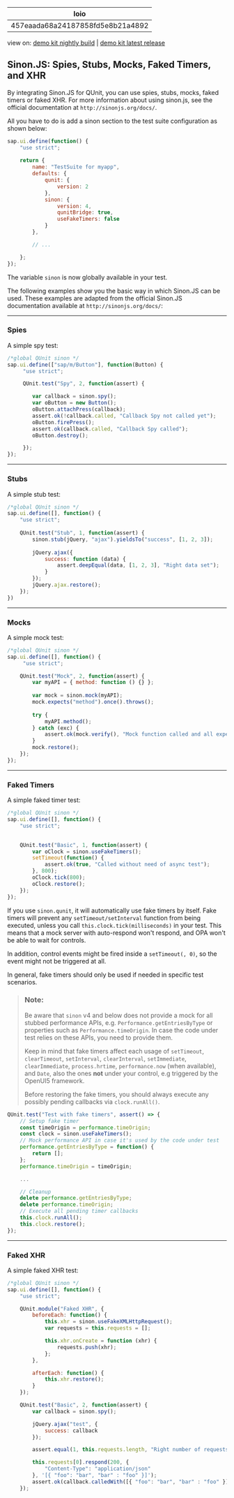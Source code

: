 <!-- loio457eaada68a24187858fd5e8b21a4892 -->

| loio |
| -----|
| 457eaada68a24187858fd5e8b21a4892 |

<div id="loio">

view on: [demo kit nightly build](https://sdk.openui5.org/nightly/#/topic/457eaada68a24187858fd5e8b21a4892) | [demo kit latest release](https://sdk.openui5.org/topic/457eaada68a24187858fd5e8b21a4892)</div>

## Sinon.JS: Spies, Stubs, Mocks, Faked Timers, and XHR

By integrating Sinon.JS for QUnit, you can use spies, stubs, mocks, faked timers or faked XHR. For more information about using sinon.js, see the official documentation at `http://sinonjs.org/docs/`.

All you have to do is add a sinon section to the test suite configuration as shown below:

```js
sap.ui.define(function() {
	"use strict";
 
	return {
		name: "TestSuite for myapp",
		defaults: {
			qunit: {
				version: 2
			},
			sinon: {
				version: 4,
				qunitBridge: true,
				useFakeTimers: false
			}
		},

		// ...

	};
});
```

The variable `sinon` is now globally available in your test.

The following examples show you the basic way in which Sinon.JS can be used. These examples are adapted from the official Sinon.JS documentation available at `http://sinonjs.org/docs/`:

***

<a name="loio457eaada68a24187858fd5e8b21a4892__section_wn1_n3q_f1c"/>

### Spies

A simple spy test:

```js
/*global QUnit sinon */
sap.ui.define(["sap/m/Button"], function(Button) {
	 "use strict";

	 QUnit.test("Spy", 2, function(assert) {

	 	var callback = sinon.spy();
	 	var oButton = new Button();
	 	oButton.attachPress(callback);
	 	assert.ok(!callback.called, "Callback Spy not called yet");
	 	oButton.firePress();
	 	assert.ok(callback.called, "Callback Spy called");
	 	oButton.destroy();

	 });
});
```

***

<a name="loio457eaada68a24187858fd5e8b21a4892__section_bxx_43q_f1c"/>

### Stubs

A simple stub test:

```js
/*global QUnit sinon */
sap.ui.define([], function() {
 	"use strict";
 
 	QUnit.test("Stub", 1, function(assert) {
 		sinon.stub(jQuery, "ajax").yieldsTo("success", [1, 2, 3]);
 
 		jQuery.ajax({
 			success: function (data) {
 				assert.deepEqual(data, [1, 2, 3], "Right data set"); 
 			}
 		});
 		jQuery.ajax.restore();
 	});
})
```

***

<a name="loio457eaada68a24187858fd5e8b21a4892__section_mbs_q3q_f1c"/>

### Mocks

A simple mock test:

```js
/*global QUnit sinon */
sap.ui.define([], function() {
	 "use strict";

 	QUnit.test("Mock", 2, function(assert) {
 		var myAPI = { method: function () {} };
 
 		var mock = sinon.mock(myAPI);
		mock.expects("method").once().throws();
 
 		try {
 			myAPI.method();
 		} catch (exc) {
 			assert.ok(mock.verify(), "Mock function called and all expectations are fullfilled");
 		}
 		mock.restore();
 	});
});
```

***

<a name="loio457eaada68a24187858fd5e8b21a4892__section_FAKETIM"/>

### Faked Timers

A simple faked timer test:

```js
/*global QUnit sinon */
sap.ui.define([], function() {
 	"use strict";

 
 	QUnit.test("Basic", 1, function(assert) {
 		var oClock = sinon.useFakeTimers();
 		setTimeout(function() {
 			assert.ok(true, "Called without need of async test");
 		}, 800);
 		oClock.tick(800);
 		oClock.restore();
 	});
});
```

If you use `sinon.qunit`, it will automatically use fake timers by itself. Fake timers will prevent any `setTimeout/setInterval` function from being executed, unless you call `this.clock.tick(milliseconds)` in your test. This means that a mock server with auto-respond won't respond, and OPA won't be able to wait for controls.

In addition, control events might be fired inside a `setTimeout(, 0)`, so the event might not be triggered at all.

In general, fake timers should only be used if needed in specific test scenarios.

> ### Note:  
> Be aware that `sinon` v4 and below does not provide a mock for all stubbed performance APIs, e.g. `Performance.getEntriesByType` or properties such as `Performance.timeOrigin`. In case the code under test relies on these APIs, you need to provide them.
> 
> Keep in mind that fake timers affect each usage of `setTimeout`, `clearTimeout`, `setInterval`, `clearInterval`, `setImmediate`, `clearImmediate`, `process.hrtime`, `performance.now` \(when available\), and `Date`, also the ones **not** under your control, e.g triggered by the OpenUI5 framework.
> 
> Before restoring the fake timers, you should always execute any possibly pending callbacks via `clock.runAll()`.

```js
QUnit.test("Test with fake timers", assert() => {
    // Setup fake timer
    const timeOrigin = performance.timeOrigin;
    const clock = sinon.useFakeTimers();
    // Mock performance API in case it's used by the code under test
    performance.getEntriesByType = function() {
        return [];
    };
    performance.timeOrigin = timeOrigin;

    ...

    // Cleanup
    delete performance.getEntriesByType;
    delete performance.timeOrigin;
    // Execute all pending timer callbacks
    this.clock.runAll();
    this.clock.restore();
});
```

***

<a name="loio457eaada68a24187858fd5e8b21a4892__section_mfx_g3q_f1c"/>

### Faked XHR

A simple faked XHR test:

```js
/*global QUnit sinon */
sap.ui.define([], function() {
	"use strict";

	QUnit.module("Faked XHR", {
		beforeEach: function() {
			this.xhr = sinon.useFakeXMLHttpRequest();
			var requests = this.requests = [];

			this.xhr.onCreate = function (xhr) {
				requests.push(xhr);
			};
		},

		afterEach: function() {
			this.xhr.restore();
		}
	});

	QUnit.test("Basic", 2, function(assert) {
		var callback = sinon.spy();

		jQuery.ajax("test", {
			success: callback
		});

		assert.equal(1, this.requests.length, "Right number of requests");

		this.requests[0].respond(200, {
			"Content-Type": "application/json"
		}, '[{ "foo": "bar", "bar" : "foo" }]');
		assert.ok(callback.calledWith([{ "foo": "bar", "bar" : "foo" }]), "Data is called right");
	});
```

